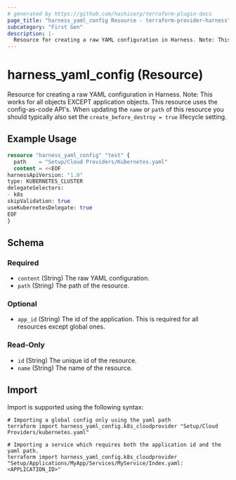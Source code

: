 ```yaml
---
# generated by https://github.com/hashicorp/terraform-plugin-docs
page_title: "harness_yaml_config Resource - terraform-provider-harness"
subcategory: "First Gen"
description: |-
  Resource for creating a raw YAML configuration in Harness. Note: This works for all objects EXCEPT application objects. This resource uses the config-as-code API's. When updating the name or path of this resource you should typically also set the create_before_destroy = true lifecycle setting.
---
```


# harness_yaml_config (Resource)

Resource for creating a raw YAML configuration in Harness. Note: This works for all objects EXCEPT application objects. This resource uses the config-as-code API's. When updating the `name` or `path` of this resource you should typically also set the `create_before_destroy = true` lifecycle setting.

## Example Usage

```terraform
resource "harness_yaml_config" "test" {
  path    = "Setup/Cloud Providers/Kubernetes.yaml"
  content = <<EOF
harnessApiVersion: '1.0'
type: KUBERNETES_CLUSTER
delegateSelectors:
- k8s
skipValidation: true
useKubernetesDelegate: true
EOF
}
```

<!-- schema generated by tfplugindocs -->
## Schema

### Required

- `content` (String) The raw YAML configuration.
- `path` (String) The path of the resource.

### Optional

- `app_id` (String) The id of the application. This is required for all resources except global ones.

### Read-Only

- `id` (String) The unique id of the resource.
- `name` (String) The name of the resource.

## Import

Import is supported using the following syntax:

```shell
# Importing a global config only using the yaml path
terraform import harness_yaml_config.k8s_cloudprovider "Setup/Cloud Providers/kubernetes.yaml"

# Importing a service which requires both the application id and the yaml path.
terraform import harness_yaml_config.k8s_cloudprovider "Setup/Applications/MyApp/Services/MyService/Index.yaml:<APPLICATION_ID>"
```
